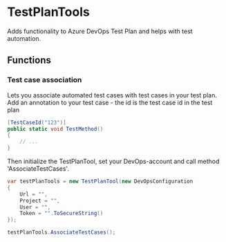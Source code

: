 # TestPlanTools

Adds functionality to Azure DevOps Test Plan and helps with test automation.

## Functions

### Test case association

Lets you associate automated test cases with test cases in your test plan.
Add an annotation to your test case - the id is the test case id in the test plan

```c#
[TestCaseId("123")]
public static void TestMethod()
{
    // ...
}
```

Then initialize the TestPlanTool, set your DevOps-account and call method 'AssociateTestCases'.

```c#
var testPlanTools = new TestPlanTool(new DevOpsConfiguration
{
    Url = "",
    Project = "",
    User = "",
    Token = "".ToSecureString()
});

testPlanTools.AssociateTestCases();
```
